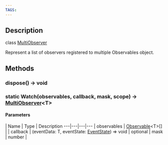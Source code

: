 ```yaml
---
TAGS:
---
```

## Description

class [MultiObserver](/classes/3.1/MultiObserver)

Represent a list of observers registered to multiple Observables object.

## Methods

### dispose() &rarr; void


### static Watch(observables, callback, mask, scope) &rarr; [MultiObserver](/classes/3.1/MultiObserver)&lt;T&gt;



#### Parameters
 | Name | Type | Description
---|---|---|---
 | observables | [Observable](/classes/3.1/Observable)&lt;T&gt;[] | 
 | callback | (eventData: T, eventState: [EventState](/classes/3.1/EventState)) =&gt; void | 
optional | mask | number | 
